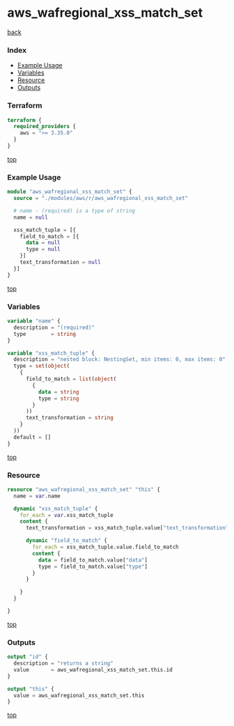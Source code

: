 # aws_wafregional_xss_match_set

[back](../aws.md)

### Index

- [Example Usage](#example-usage)
- [Variables](#variables)
- [Resource](#resource)
- [Outputs](#outputs)

### Terraform

```terraform
terraform {
  required_providers {
    aws = ">= 3.35.0"
  }
}
```

[top](#index)

### Example Usage

```terraform
module "aws_wafregional_xss_match_set" {
  source = "./modules/aws/r/aws_wafregional_xss_match_set"

  # name - (required) is a type of string
  name = null

  xss_match_tuple = [{
    field_to_match = [{
      data = null
      type = null
    }]
    text_transformation = null
  }]
}
```

[top](#index)

### Variables

```terraform
variable "name" {
  description = "(required)"
  type        = string
}

variable "xss_match_tuple" {
  description = "nested block: NestingSet, min items: 0, max items: 0"
  type = set(object(
    {
      field_to_match = list(object(
        {
          data = string
          type = string
        }
      ))
      text_transformation = string
    }
  ))
  default = []
}
```

[top](#index)

### Resource

```terraform
resource "aws_wafregional_xss_match_set" "this" {
  name = var.name

  dynamic "xss_match_tuple" {
    for_each = var.xss_match_tuple
    content {
      text_transformation = xss_match_tuple.value["text_transformation"]

      dynamic "field_to_match" {
        for_each = xss_match_tuple.value.field_to_match
        content {
          data = field_to_match.value["data"]
          type = field_to_match.value["type"]
        }
      }

    }
  }

}
```

[top](#index)

### Outputs

```terraform
output "id" {
  description = "returns a string"
  value       = aws_wafregional_xss_match_set.this.id
}

output "this" {
  value = aws_wafregional_xss_match_set.this
}
```

[top](#index)